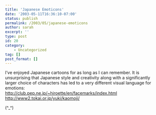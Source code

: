 ```yaml
---
title: 'Japanese Emoticons'
date: '2003-05-11T16:36:10-07:00'
status: publish
permalink: /2003/05/japanese-emoticons
author: sarah
excerpt: ''
type: post
id: 20
category:
    - Uncategorized
tag: []
post_format: []
---
```

I’ve enjoyed Japanese cartoons for as long as I can remember. It is unsurprising that Japanese style and creativity along with a significantly larger choice of characters has led to a very different visual language for emotions:  
<http://club.pep.ne.jp/~hiroette/en/facemarks/index.html>  
<http://www2.tokai.or.jp/yuki/kaomoji/>

(^\_^)